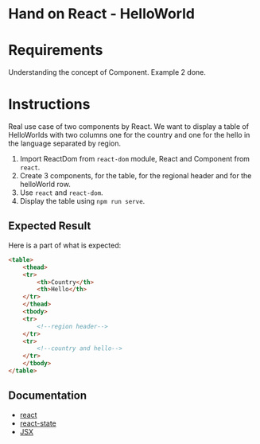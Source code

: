 # Hand on React - HelloWorld

# Requirements
Understanding the concept of Component. Example 2 done.

# Instructions
Real use case of two components by React. We want to display a table of HelloWorlds with two columns one for the country and one for the hello in the language separated by region.

1. Import ReactDom from `react-dom` module, React and Component from `react`.
2. Create 3 components, for the table, for the regional header and for the helloWorld row.
3. Use `react` and `react-dom`.
4. Display the table using `npm run serve`.

## Expected Result
Here is a part of what is expected:
```html
<table>
    <thead>
    <tr>
        <th>Country</th>
        <th>Hello</th>
    </tr>
    </thead>
    <tbody>
    <tr>
        <!--region header-->
    </tr>
    <tr>
        <!--country and hello-->
    </tr>
    </tbody>
</table>
```

## Documentation
- [react](https://facebook.github.io/react/docs/getting-started.html)
- [react-state](https://facebook.github.io/react/docs/interactivity-and-dynamic-uis.html)
- [JSX](https://facebook.github.io/react/docs/jsx-in-depth.html)